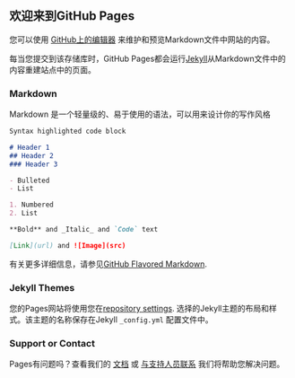 ## 欢迎来到GitHub Pages

您可以使用 [GitHub上的编辑器](https://github.com/ka-Pod/ka-Pod.github.io/edit/master/index.md) 来维护和预览Markdown文件中网站的内容。

每当您提交到该存储库时，GitHub Pages都会运行[Jekyll](https://jekyllrb.com/)从Markdown文件中的内容重建站点中的页面。
### Markdown

Markdown 是一个轻量级的、易于使用的语法，可以用来设计你的写作风格

```markdown
Syntax highlighted code block

# Header 1
## Header 2
### Header 3

- Bulleted
- List

1. Numbered
2. List

**Bold** and _Italic_ and `Code` text

[Link](url) and ![Image](src)
```

有关更多详细信息，请参见[GitHub Flavored Markdown](https://guides.github.com/features/mastering-markdown/).

### Jekyll Themes

您的Pages网站将使用您在[repository settings](https://github.com/ka-Pod/ka-Pod.github.io/settings). 选择的Jekyll主题的布局和样式。该主题的名称保存在Jekyll `_config.yml` 配置文件中。

### Support or Contact

Pages有问题吗？查看我们的 [文档](https://help.github.com/categories/github-pages-basics/) 或 [与支持人员联系](https://github.com/contact) 我们将帮助您解决问题。
